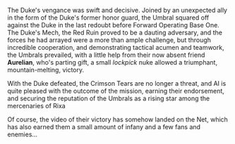 The Duke's vengance was swift and decisive. Joined by an unexpected ally in the form of the Duke's former honor guard, the Umbral squared off against the Duke  in the last redoubt before Forward Operating Base One. The Duke's Mech, the Red Ruin  proved to be a dauting adversary, and the forces he had arrayed were a more than ample challenge, but through incredible cooperation, and demonstrating tactical acumen and teamwork, the Umbrals prevailed, with a little help from their now absent friend **Aurelian**, who's parting gift, a small *lockpick* nuke allowed a triumphant, mountain-melting, victory. 

With the Duke defeated, the Crimson Tears are no longer a threat, and AI is quite pleased with the outcome of the mission, earning their endorsement, and securing the reputation of the Umbrals as a rising star among the mercenaries of Rixa 

Of course, the video of their victory has somehow landed on the Net, which has also earned them a small amount of infany and a few fans and enemies...